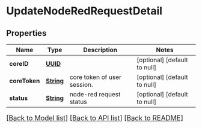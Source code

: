 # UpdateNodeRedRequestDetail
## Properties

Name | Type | Description | Notes
------------ | ------------- | ------------- | -------------
**coreID** | [**UUID**](UUID.md) |  | [optional] [default to null]
**coreToken** | [**String**](string.md) | core token of user session. | [optional] [default to null]
**status** | [**String**](string.md) | node-red request status | [optional] [default to null]

[[Back to Model list]](../README.md#documentation-for-models) [[Back to API list]](../README.md#documentation-for-api-endpoints) [[Back to README]](../README.md)

<style>
     p, ul, ol, li { font-size: 18px !important;}
</style>

